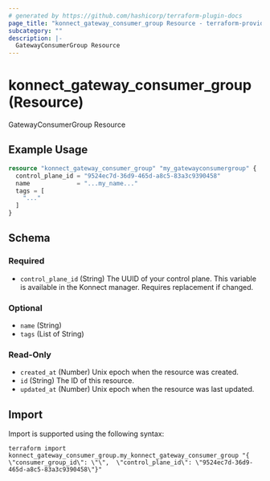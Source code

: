 ```yaml
---
# generated by https://github.com/hashicorp/terraform-plugin-docs
page_title: "konnect_gateway_consumer_group Resource - terraform-provider-konnect"
subcategory: ""
description: |-
  GatewayConsumerGroup Resource
---
```


# konnect_gateway_consumer_group (Resource)

GatewayConsumerGroup Resource

## Example Usage

```terraform
resource "konnect_gateway_consumer_group" "my_gatewayconsumergroup" {
  control_plane_id = "9524ec7d-36d9-465d-a8c5-83a3c9390458"
  name             = "...my_name..."
  tags = [
    "..."
  ]
}
```

<!-- schema generated by tfplugindocs -->
## Schema

### Required

- `control_plane_id` (String) The UUID of your control plane. This variable is available in the Konnect manager. Requires replacement if changed.

### Optional

- `name` (String)
- `tags` (List of String)

### Read-Only

- `created_at` (Number) Unix epoch when the resource was created.
- `id` (String) The ID of this resource.
- `updated_at` (Number) Unix epoch when the resource was last updated.

## Import

Import is supported using the following syntax:

```shell
terraform import konnect_gateway_consumer_group.my_konnect_gateway_consumer_group "{ \"consumer_group_id\": \"\",  \"control_plane_id\": \"9524ec7d-36d9-465d-a8c5-83a3c9390458\"}"
```
